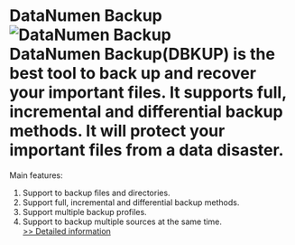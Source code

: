 # DataNumen Backup<br />![DataNumen Backup](https://mycommerce.akamaized.net/api/pimages/P300872593/BIG/300872593.JPG)<br />DataNumen Backup(DBKUP) is the best tool to back up and recover your important files. It supports full, incremental and differential backup methods. It will protect your important files from a data disaster.

Main features:
1. Support to backup files and directories.
2. Support full, incremental and differential backup methods.
3. Support multiple backup profiles.
4. Support to backup multiple sources at the same time.<br />[>> Detailed information](https://secure.shareit.com/shareit/product.html?productid=300872593&affiliateid=200057808)